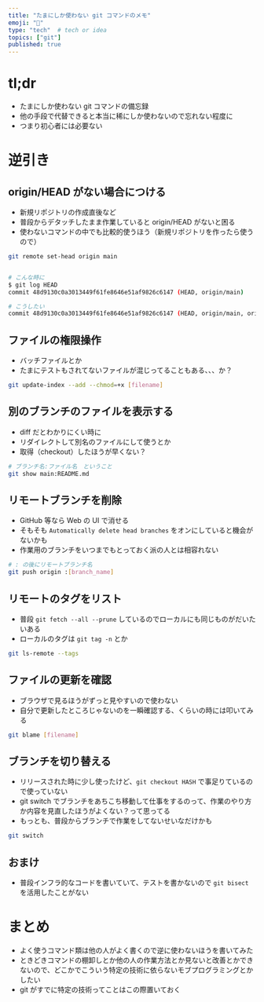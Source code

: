 ```yaml
---
title: "たまにしか使わない git コマンドのメモ"
emoji: "🎍"
type: "tech"  # tech or idea
topics: ["git"]
published: true
---
```


# tl;dr

- たまにしか使わない git コマンドの備忘録
- 他の手段で代替できると本当に稀にしか使わないので忘れない程度に
- つまり初心者には必要ない

# 逆引き

## origin/HEAD がない場合につける

- 新規リポジトリの作成直後など
- 普段からデタッチしたまま作業していると origin/HEAD がないと困る
- 使わないコマンドの中でも比較的使うほう（新規リポジトリを作ったら使うので）

```bash
git remote set-head origin main


# こんな時に
$ git log HEAD
commit 48d9130c0a3013449f61fe8646e51af9826c6147 (HEAD, origin/main)

# こうしたい
commit 48d9130c0a3013449f61fe8646e51af9826c6147 (HEAD, origin/main, origin/HEAD)
```

## ファイルの権限操作

- バッチファイルとか
- たまにテストもされてないファイルが混じってることもある、、、か？

```bash
git update-index --add --chmod=+x [filename]
```

## 別のブランチのファイルを表示する

- diff だとわかりにくい時に
- リダイレクトして別名のファイルにして使うとか
- 取得（checkout）したほうが早くない？

```bash
# ブランチ名:ファイル名　ということ
git show main:README.md
```

## リモートブランチを削除

- GitHub 等なら Web の UI で消せる
- そもそも `Automatically delete head branches` をオンにしていると機会がないかも
- 作業用のブランチをいつまでもとっておく派の人とは相容れない

```bash
# : の後にリモートブランチ名
git push origin :[branch_name]
```

## リモートのタグをリスト

- 普段 `git fetch --all --prune` しているのでローカルにも同じものがだいたいある
- ローカルのタグは `git tag -n` とか

```bash
git ls-remote --tags
```

## ファイルの更新を確認

- ブラウザで見るほうがずっと見やすいので使わない
- 自分で更新したところじゃないのを一瞬確認する、くらいの時には叩いてみる

```bash
git blame [filename]
```

## ブランチを切り替える

- リリースされた時に少し使ったけど、`git checkout HASH` で事足りているので使っていない
- git switch でブランチをあちこち移動して仕事をするのって、作業のやり方か内容を見直したほうがよくない？って思ってる
- もっとも、普段からブランチで作業をしてないせいなだけかも

```bash
git switch
```

## おまけ

- 普段インフラ的なコードを書いていて、テストを書かないので `git bisect` を活用したことがない

# まとめ

- よく使うコマンド類は他の人がよく書くので逆に使わないほうを書いてみた
- ときどきコマンドの棚卸しとか他の人の作業方法とか見ないと改善とかできないので、どこかでこういう特定の技術に依らないモブプログラミングとかしたい
- git がすでに特定の技術ってことはこの際置いておく
